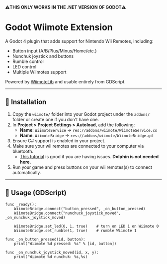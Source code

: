 **⚠️THIS ONLY WORKS IN THE .NET VERSION OF GODOT⚠️**

# Godot Wiimote Extension

A Godot 4 plugin that adds support for Nintendo Wii Remotes, including:
- Button input (A/B/Plus/Minus/Home/etc.)
- Nunchuk joystick and buttons
- Rumble control
- LED control
- Multiple Wiimotes support

Powered by [WiimoteLib](https://github.com/benthor/wiiuse/tree/master/managed/WiimoteLib) and usable entirely from GDScript.

---

## 🚀 Installation

1. Copy the `wiimote/` folder into your Godot project under the `addons/` folder or create one if you don't have one.
2. In **Project > Project Settings > Autoload**, add the following:
   - **Name**: `WiimoteService` → `res://addons/wiimote/WiimoteService.cs`
   - **Name**: `WiimoteBridge` → `res://addons/wiimote/WiimoteBridge.gd`
3. Ensure C# support is enabled in your project.
4. Make sure your wii remotes are connected to your computer via bluetooth.
    - [This tutorial](https://www.youtube.com/watch?v=J-s9gZJNp8o) is good if you are having issues. **Dolphin is not needed here.**
6. Run your game and press buttons on your wii remotes(s) to connect automatically.

---

## 🧩 Usage (GDScript)

```gdscript
func _ready():
    WiimoteBridge.connect("button_pressed", _on_button_pressed)
    WiimoteBridge.connect("nunchuck_joystick_moved", _on_nunchuk_joystick_moved)

    WiimoteBridge.set_led(0, 1, true)    # turn on LED 1 on Wiimote 0
    WiimoteBridge.set_rumble(1, true)    # rumble Wiimote 1

func _on_button_pressed(id, button):
    print("Wiimote %d pressed: %s" % [id, button])

func _on_nunchuk_joystick_moved(id, x, y):
    print("Wiimote %d nunchuk: %s,%s)
